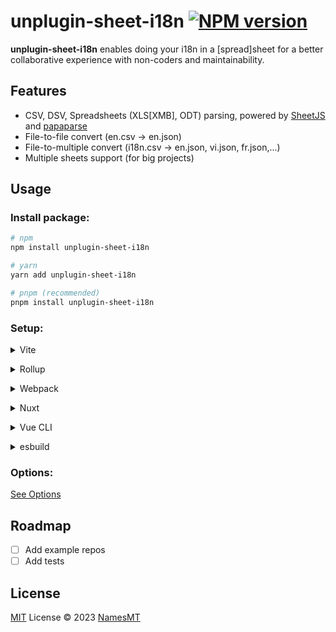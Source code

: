 # unplugin-sheet-i18n [![NPM version](https://img.shields.io/npm/v/unplugin-sheet-i18n?color=a1b858&label=)](https://www.npmjs.com/package/unplugin-sheet-i18n)

**unplugin-sheet-i18n** enables doing your i18n in a [spread]sheet for a better collaborative experience with non-coders and maintainability.

## Features
- CSV, DSV, Spreadsheets (XLS[XMB], ODT) parsing, powered by [SheetJS](https://sheetjs.com/) and [papaparse](https://www.papaparse.com/)
- File-to-file convert (en.csv -> en.json)
- File-to-multiple convert (i18n.csv -> en.json, vi.json, fr.json,...)
- Multiple sheets support (for big projects)

## Usage
### Install package:
```sh
# npm
npm install unplugin-sheet-i18n

# yarn
yarn add unplugin-sheet-i18n

# pnpm (recommended)
pnpm install unplugin-sheet-i18n
```

### Setup:
<details>
<summary>Vite</summary><br>

```ts
// vite.config.ts
import SheetI18n from 'unplugin-sheet-i18n/vite'

export default defineConfig({
  plugins: [
    SheetI18n({ /* options */ }),
  ],
})
```

<br></details>

<details>
<summary>Rollup</summary><br>

```ts
// rollup.config.js
import SheetI18n from 'unplugin-sheet-i18n/rollup'

export default {
  plugins: [
    SheetI18n({ /* options */ }),
  ],
}
```

<br></details>


<details>
<summary>Webpack</summary><br>

```ts
// webpack.config.js
module.exports = {
  /* ... */
  plugins: [
    require('unplugin-sheet-i18n/webpack')({ /* options */ })
  ]
}
```

<br></details>

<details>
<summary>Nuxt</summary><br>

```ts
// nuxt.config.js
export default defineNuxtConfig({
  modules: [
    ['unplugin-sheet-i18n/nuxt', { /* options */ }],
  ],
})
```

> This module works for both Nuxt 2 and [Nuxt Vite](https://github.com/nuxt/vite)

<br></details>

<details>
<summary>Vue CLI</summary><br>

```ts
// vue.config.js
module.exports = {
  configureWebpack: {
    plugins: [
      require('unplugin-sheet-i18n/webpack')({ /* options */ }),
    ],
  },
}
```

<br></details>

<details>
<summary>esbuild</summary><br>

```ts
// esbuild.config.js
import { build } from 'esbuild'
import SheetI18n from 'unplugin-sheet-i18n/esbuild'

build({
  plugins: [SheetI18n()],
})
```

<br></details>

### Options:
[See Options](./src/types.ts)


## Roadmap

- [ ] Add example repos
- [ ] Add tests

## License

[MIT](./LICENSE) License © 2023 [NamesMT](https://github.com/NamesMT)

